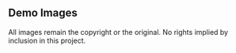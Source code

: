 Demo Images
-----------


All images remain the copyright or the original.
No rights implied by inclusion in this project.

